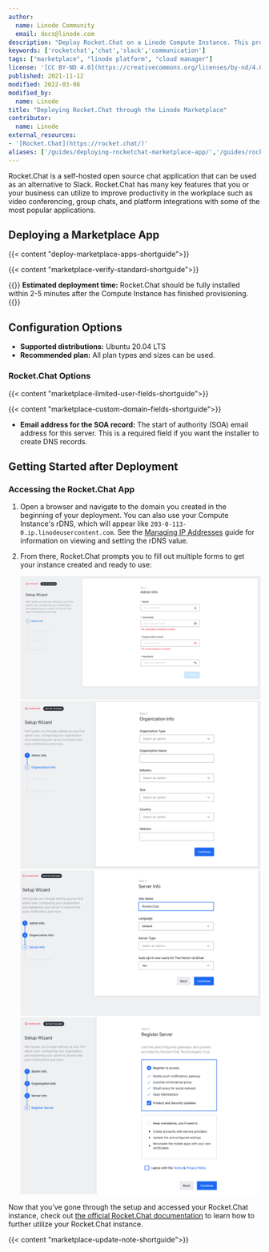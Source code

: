 ```yaml
---
author:
  name: Linode Community
  email: docs@linode.com
description: "Deploy Rocket.Chat on a Linode Compute Instance. This provides you with a self-hosted open source chat application (Slack alternative)."
keywords: ['rocketchat','chat','slack','communication']
tags: ["marketplace", "linode platform", "cloud manager"]
license: '[CC BY-ND 4.0](https://creativecommons.org/licenses/by-nd/4.0)'
published: 2021-11-12
modified: 2022-03-08
modified_by:
  name: Linode
title: "Deploying Rocket.Chat through the Linode Marketplace"
contributor:
  name: Linode
external_resources:
- '[Rocket.Chat](https://rocket.chat/)'
aliases: ['/guides/deploying-rocketchat-marketplace-app/','/guides/rocketchat-marketplace-app/']
---
```


Rocket.Chat is a self-hosted open source chat application that can be used as an alternative to Slack. Rocket.Chat has many key features that you or your business can utilize to improve productivity in the workplace such as video conferencing, group chats, and platform integrations with some of the most popular applications.

## Deploying a Marketplace App

{{< content "deploy-marketplace-apps-shortguide">}}

{{< content "marketplace-verify-standard-shortguide">}}

{{<note>}}
**Estimated deployment time:** Rocket.Chat should be fully installed within 2-5 minutes after the Compute Instance has finished provisioning.
{{</note>}}

## Configuration Options

- **Supported distributions:** Ubuntu 20.04 LTS
- **Recommended plan:** All plan types and sizes can be used.

### Rocket.Chat Options

{{< content "marketplace-limited-user-fields-shortguide">}}

{{< content "marketplace-custom-domain-fields-shortguide">}}
- **Email address for the SOA record:** The start of authority (SOA) email address for this server. This is a required field if you want the installer to create DNS records.

## Getting Started after Deployment

### Accessing the Rocket.Chat App

1.  Open a browser and navigate to the domain you created in the beginning of your deployment. You can also use your Compute Instance's rDNS, which will appear like `203-0-113-0.ip.linodeusercontent.com`. See the [Managing IP Addresses](/docs/guides/managing-ip-addresses/) guide for information on viewing and setting the rDNS value.

1.  From there, Rocket.Chat prompts you to fill out multiple forms to get your instance created and ready to use:

    ![Rocket.Chat Step 1](rocketchat-setup.png)
    ![Rocket.Chat Step 2](rocketchat-setup2.png)
    ![Rocket.Chat Step 3](rocketchat-setup3.png)
    ![Rocket.Chat Step 4](rocketchat-setup4.png)

Now that you’ve gone through the setup and accessed your Rocket.Chat instance, check out [the official Rocket.Chat documentation](https://docs.rocket.chat/guides/user-guides) to learn how to further utilize your Rocket.Chat instance.

{{< content "marketplace-update-note-shortguide">}}